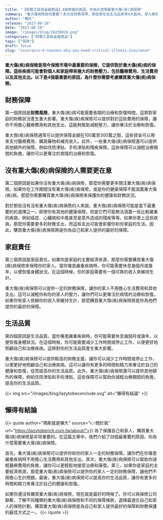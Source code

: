 ```yaml
---
title: "【財務工具與金融商品】4個常識的原因，你為什麼需要重大傷(疾)病保險"
summary: "重大傷病險為何重要？本文從財務保障、家庭責任及生活品質等4大面向，深入解析為何重大傷病保險是現代人不可或缺的保障，助你應對突如其來的醫療與經濟壓力。"
author: "懶大"
release: "2023-08-28"
date: "2023-08-28"
image: "/images/blog/20230828.png"
categories: ["財務工具與金融商品"]
tags: ["保險"]
draft: false
slug: "insurance-4-reasons-why-you-need-critical-illness-insurance"
---
```

**重大傷(疾)病保險是現今保險市場中最重要的保險，它提供對於重大傷(疾)病的保障。這些疾病可能會對個人和家庭帶來極大的財務壓力，包括醫療費用、生活費用以及其他支出。以下是4個最重要的原因，為什麼你需要考慮購買重大傷(疾)病保險。**

## 財務保障

第一個原因是**財務風險**。重大傷(疾)病可能需要長期的治療和恢復時間，這將對家庭的財務狀況產生重大影響。重大傷(疾)病保險可以提供對於這些費用的保障，讓你不用擔心醫療費用和其他支出，這能夠幫助減輕壓力，讓你專注於治療和恢復。

重大傷(疾)病保險通常可以提供保障金額在100萬至300萬之間，這些資金可以用來支付醫療費用、購買藥物和補充收入。此外，一些重大傷(疾)病保險還可以提供其他額外的保障，例如住院津貼、手術津貼和殘疾保障。這些保障可以減輕治療期間的負擔，讓你可以更專注於病情的治療和恢復。


## 沒有重大傷(疾)病保險的人需要更在意

第二個原因是如果你沒有重大傷(疾)病保險，那麼你需要更多關注重大傷(疾)病保險。如果你在工作期間沒有重大傷(疾)病保險，或是你的健康保障不能涵蓋重大傷(疾)病，那麼你需要購買重大傷(疾)病保險來保護你的健康和財務狀況。

對於那些沒有沒有重大傷(疾)病保險的人來說，重大傷(疾)病保險可能是當下最重要的的選擇之一。即使你有其他的健康保障，但是它們可能無法涵蓋一些比較嚴重的疾病，例如癌症、心臟病和中風甚至是意外造成的殘疾等等。如果你患上這些疾病，那麼你需要更多的財務支出，而這些支出可能會影響你和你家庭的生活。因此，購買重大傷(疾)病保險將是你為自己和家人提供的最好的保障。

## 家庭責任

第三個原因是家庭責任。如果你是家庭的主要經濟來源，那麼你需要購買重大傷(疾)病保險來保障你的家人。當你罹患嚴重疾病時，你可能需要休息幾個月或幾年，以便恢復身體狀況。在這個時候，你的家庭需要有一個可靠的收入來維持生計。

重大傷(疾)病保險可以提供一定的財務保障，讓你的家人不用擔心生活費用和其他支出。這可以減輕你和你的家人的壓力，讓你們可以更專注於病情的治療和恢復。如果你有家人依賴你的收入來維持生計，那麼購買重大傷(疾)病保險將是你為他們提供的最好的保障。


## 生活品質

第四個原因是生活品質。當你罹患嚴重疾病時，你可能需要休息幾個月或幾年，以便恢復身體狀況。在這個時候，你可能需要減少工作時間或停止工作，以便更好地照顧自己和治療疾病。這將對你的生活品質產生重大影響。

重大傷(疾)病保險可以提供較高的財務支援，讓你可以減少工作時間或停止工作，以便更好地照顧自己和治療疾病。這可以讓你有更多的時間和精力來專注於自己的健康和恢復，從而提高你的生活品質。此外，重大傷(疾)病保險還可以提供其他額外的保障，例如住院津貼和手術津貼，這些保障可以幫助你減輕治療期間的負擔，提高你的生活品質。

{{< img src="/images/blog/lazytobeconclude.svg" alt="懶得有結論" >}}
## 懶得有結論

{{< quote author="瑪斯就是懶大" source="👉關於我" url="https://lazytoberich.com.tw/about/">}}
為了保護自己和家人，購買重大傷(疾)病保險是非常重要的。在這篇文章中，我們介紹了四個最重要的原因，你為什麼需要重大傷(疾)病保險。

首先，重大傷(疾)病保險可以提供你和你的家人一定的財務保障，讓你們在你罹患嚴重疾病時不用擔心生活費用和其他支出。其次，重大傷(疾)病保險可以幫助你減輕醫療費用的負擔，讓你可以更輕鬆地接受治療和康復。第三，如果你是家庭的主要經濟來源，那麼重大傷(疾)病保險可以提供你的家人一定的財務保障，讓他們不用擔心生計問題。最後，重大傷(疾)病保險可以提高你的生活品質，讓你有更多的時間和精力來專注於自己的健康和恢復。

如果你還沒有購買重大傷(疾)病保險，現在就是最好的時候了。你可以與保險公司聯繫，了解不同種類的重大傷(疾)病保險和不同的保障條款，選擇最適合自己和家人的保險計劃。購買重大傷(疾)病保險是為自己和家人提供最好的保障和財務保護的最佳方式之一。
{{< /quote >}}
